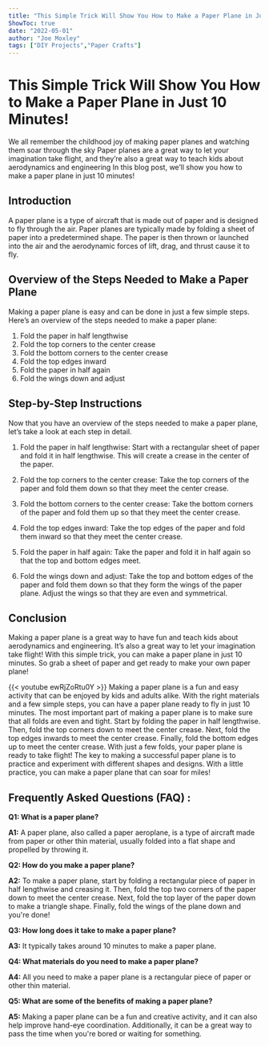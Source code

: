 ```yaml
---
title: "This Simple Trick Will Show You How to Make a Paper Plane in Just 10 Minutes!"
ShowToc: true 
date: "2022-05-01"
author: "Joe Moxley" 
tags: ["DIY Projects","Paper Crafts"]
---
```

# This Simple Trick Will Show You How to Make a Paper Plane in Just 10 Minutes!

We all remember the childhood joy of making paper planes and watching them soar through the sky Paper planes are a great way to let your imagination take flight, and they’re also a great way to teach kids about aerodynamics and engineering In this blog post, we’ll show you how to make a paper plane in just 10 minutes!

## Introduction

A paper plane is a type of aircraft that is made out of paper and is designed to fly through the air. Paper planes are typically made by folding a sheet of paper into a predetermined shape. The paper is then thrown or launched into the air and the aerodynamic forces of lift, drag, and thrust cause it to fly.

## Overview of the Steps Needed to Make a Paper Plane

Making a paper plane is easy and can be done in just a few simple steps. Here’s an overview of the steps needed to make a paper plane:

1. Fold the paper in half lengthwise
2. Fold the top corners to the center crease
3. Fold the bottom corners to the center crease
4. Fold the top edges inward
5. Fold the paper in half again
6. Fold the wings down and adjust

## Step-by-Step Instructions

Now that you have an overview of the steps needed to make a paper plane, let’s take a look at each step in detail.

1. Fold the paper in half lengthwise: Start with a rectangular sheet of paper and fold it in half lengthwise. This will create a crease in the center of the paper.

2. Fold the top corners to the center crease: Take the top corners of the paper and fold them down so that they meet the center crease.

3. Fold the bottom corners to the center crease: Take the bottom corners of the paper and fold them up so that they meet the center crease.

4. Fold the top edges inward: Take the top edges of the paper and fold them inward so that they meet the center crease.

5. Fold the paper in half again: Take the paper and fold it in half again so that the top and bottom edges meet.

6. Fold the wings down and adjust: Take the top and bottom edges of the paper and fold them down so that they form the wings of the paper plane. Adjust the wings so that they are even and symmetrical.

## Conclusion

Making a paper plane is a great way to have fun and teach kids about aerodynamics and engineering. It’s also a great way to let your imagination take flight! With this simple trick, you can make a paper plane in just 10 minutes. So grab a sheet of paper and get ready to make your own paper plane!

{{< youtube ewRjZoRtu0Y >}} 
Making a paper plane is a fun and easy activity that can be enjoyed by kids and adults alike. With the right materials and a few simple steps, you can have a paper plane ready to fly in just 10 minutes. The most important part of making a paper plane is to make sure that all folds are even and tight. Start by folding the paper in half lengthwise. Then, fold the top corners down to meet the center crease. Next, fold the top edges inwards to meet the center crease. Finally, fold the bottom edges up to meet the center crease. With just a few folds, your paper plane is ready to take flight! The key to making a successful paper plane is to practice and experiment with different shapes and designs. With a little practice, you can make a paper plane that can soar for miles!

## Frequently Asked Questions (FAQ) :
**Q1: What is a paper plane?**

**A1:** A paper plane, also called a paper aeroplane, is a type of aircraft made from paper or other thin material, usually folded into a flat shape and propelled by throwing it.

**Q2: How do you make a paper plane?**

**A2:** To make a paper plane, start by folding a rectangular piece of paper in half lengthwise and creasing it. Then, fold the top two corners of the paper down to meet the center crease. Next, fold the top layer of the paper down to make a triangle shape. Finally, fold the wings of the plane down and you're done!

**Q3: How long does it take to make a paper plane?**

**A3:** It typically takes around 10 minutes to make a paper plane.

**Q4: What materials do you need to make a paper plane?**

**A4:** All you need to make a paper plane is a rectangular piece of paper or other thin material.

**Q5: What are some of the benefits of making a paper plane?**

**A5:** Making a paper plane can be a fun and creative activity, and it can also help improve hand-eye coordination. Additionally, it can be a great way to pass the time when you're bored or waiting for something.



